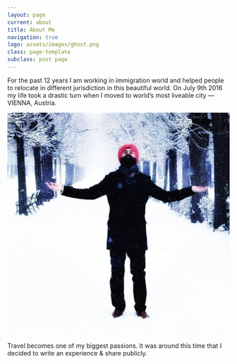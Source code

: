 ```yaml
---
layout: page
current: about
title: About Me
navigation: true
logo: assets/images/ghost.png
class: page-template
subclass: post page
---
```


For the past 12 years I am working in immigration world and helped people to relocate in different jurisdiction in this beautiful world. On July 9th 2016 my life took a drastic turn when I moved to world’s most liveable city — VIENNA, Austria.

![](/uploads/fb-img-1529316953122-1.jpeg)

Travel becomes one of my biggest passions. It was around this time that I decided to write an experience & share publicly.&nbsp;